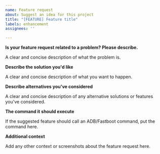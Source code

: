 ```yaml
---
name: Feature request
about: Suggest an idea for this project
title: "[FEATURE] Feature title"
labels: enhancement
assignees: ''

---
```


**Is your feature request related to a problem? Please describe.**

A clear and concise description of what the problem is.

**Describe the solution you'd like**

A clear and concise description of what you want to happen.

**Describe alternatives you've considered**

A clear and concise description of any alternative solutions or features you've considered.

**The command it should execute**

If the suggested feature should call an ADB/Fastboot command, put the command here.

**Additional context**

Add any other context or screenshots about the feature request here.
